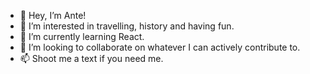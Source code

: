- 👋 Hey, I’m Ante!
- 👀 I’m interested in travelling, history and having fun. 
- 🌱 I’m currently learning React. 
- 💞️ I’m looking to collaborate on whatever I can actively contribute to.
- 📫 Shoot me a text if you need me. 

<!---
plavimoon/plavimoon is a ✨ special ✨ repository because its `README.md` (this file) appears on your GitHub profile.
You can click the Preview link to take a look at your changes.
--->
